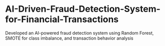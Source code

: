 # AI-Driven-Fraud-Detection-System-for-Financial-Transactions
Developed an AI-powered fraud detection system using Random Forest, SMOTE for class imbalance, and transaction behavior analysis
